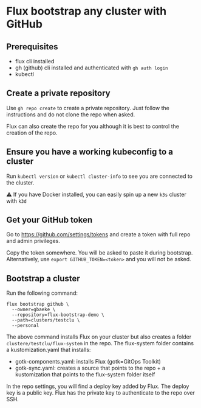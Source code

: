 # Flux bootstrap any cluster with GitHub

## Prerequisites

- flux cli installed
- gh (github) cli installed and authenticated with `gh auth login`
- kubectl

## Create a private repository

Use `gh repo create` to create a private repository. Just follow the instructions and do not clone the repo when asked.

Flux can also create the repo for you although it is best to control the creation of the repo.


## Ensure you have a working kubeconfig to a cluster

Run `kubectl version` or `kubectl cluster-info` to see you are connected to the cluster.

⚠️ If you have Docker installed, you can easily spin up a new `k3s` cluster with `k3d`

## Get your GitHub token

Go to https://github.com/settings/tokens and create a token with full repo and admin privileges.

Copy the token somewhere. You will be asked to paste it during bootstrap. Alternatively, use `export GITHUB_TOKEN=<token>` and you will not be asked.

## Bootstrap a cluster

Run the following command:

```
flux bootstrap github \
  --owner=gbaeke \
  --repository=flux-bootstrap-demo \
  --path=clusters/testclu \
  --personal
```

The above command installs Flux on your cluster but also creates a folder `clustere/testclu/flux-system` in the repo. The flux-system folder contains a kustomization.yaml that installs:
- gotk-components.yaml: installs Flux (gotk=GitOps Toolkit)
- gotk-sync.yaml: creates a source that points to the repo + a kustomization that points to the flux-system folder itself

In the repo settings, you will find a deploy key added by Flux. The deploy key is a public key. Flux has the private key to authenticate to the repo over SSH.